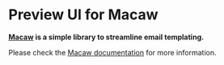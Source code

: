 # Preview UI for Macaw

**[Macaw](https://macaw.email/) is a simple library to streamline email templating.**

Please check the [Macaw documentation](https://macaw.email/) for more information.
